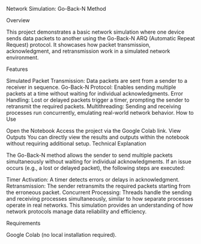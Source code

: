 Network Simulation: Go-Back-N Method

Overview

This project demonstrates a basic network simulation where one device sends data packets to another using the Go-Back-N ARQ (Automatic Repeat Request) protocol. It showcases how packet transmission, acknowledgment, and retransmission work in a simulated network environment.

Features

Simulated Packet Transmission: Data packets are sent from a sender to a receiver in sequence.
Go-Back-N Protocol: Enables sending multiple packets at a time without waiting for individual acknowledgments.
Error Handling: Lost or delayed packets trigger a timer, prompting the sender to retransmit the required packets.
Multithreading: Sending and receiving processes run concurrently, emulating real-world network behavior.
How to Use

Open the Notebook
Access the project via the Google Colab link.
View Outputs
You can directly view the results and outputs within the notebook without requiring additional setup.
Technical Explanation

The Go-Back-N method allows the sender to send multiple packets simultaneously without waiting for individual acknowledgments. If an issue occurs (e.g., a lost or delayed packet), the following steps are executed:

Timer Activation: A timer detects errors or delays in acknowledgment.
Retransmission: The sender retransmits the required packets starting from the erroneous packet.
Concurrent Processing: Threads handle the sending and receiving processes simultaneously, similar to how separate processes operate in real networks.
This simulation provides an understanding of how network protocols manage data reliability and efficiency.

Requirements

Google Colab (no local installation required).
